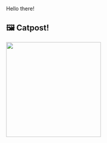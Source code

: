Hello there!



## 🖼️ Catpost!

<sub>
    <img src="https://cdn2.thecatapi.com/images/d30.gif" height="256">
</sub>

